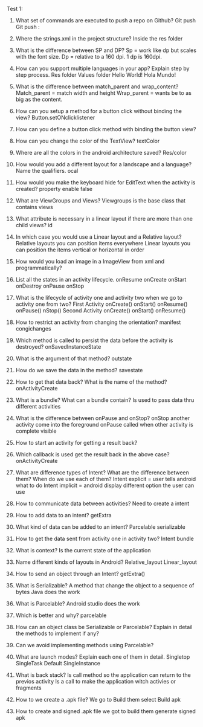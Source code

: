 Test 1:
1.	What set of commands are executed to push a repo on Github?
	 Git push <remotename><tagname>
	Git push <remotename>:<remotebrach>
2.	Where the strings.xml in the project structure?
	Inside the res folder
3.	What is the difference between SP and DP?
	Sp = work like dp but scales with the font size.
	Dp = relative to a 160 dpi. 1 dp is 160dpi.
4.	How can you support multiple languages in your app? Explain step by step process.
	Res folder
	Values folder
	<string name = “hello_world:>Hello World!</string>
	<string name = “hello_world>Hola Mundo!</string>
5.	What is the difference between match_parent and wrap_content?
	Match_parent = match width and height
	Wrap_parent = wants be to as big as the content.
6.	How can you setup a method for a button click without binding the view?
	Button.setONclicklistener
7.	How can you define a button click method with binding the button view?

8.	How can you change the color of the TextView?
	textColor
9.	Where are all the colors in the android architecture saved?
	Res/color
10.	How would you add a different layout for a landscape and a language? Name the qualifiers.
       ocal
11.	How would you make the keyboard hide for EditText when the activity is created?
property enable false
12.	What are ViewGroups and Views?
	Viewgroups is the base class that  contains views

13.	What attribute is necessary in a linear layout if there are more than one child views?
	id
14.	In which case you would use a Linear layout and a Relative layout?
	Relative layouts you can position items everywhere
	Linear layouts you can position the items vertical or horizontal in order

15.	How would you load an image in a ImageView from xml and programmatically?
	<ImageView
	id
	height
	width/>

16.	List all the states in an activity lifecycle.
	onResume
	onCreate
	onStart
	onDestroy
	onPause
	onStop
17.	What is the lifecycle of activity one and activity two when we go to activity one from two?
	First Activity onCreate()
	onStart()
	 onResume()
	onPause()
	 nStop()
	 Second Activity
  	onCreate()
	onStart()
	onResume()

18.	How to restrict an activity from changing the orientation?
    manifest congichanges
19.	Which method is called to persist the data before the activity is destroyed?
    onSavedInstanceState
20.	What is the argument of that method?
    outstate
21.	How do we save the data in the method?
    savestate
22.	How to get that data back? What is the name of the method?
    onActivityCreate
23.	What is a bundle? What can a bundle contain?
	Is used to pass data thru different activities
24.	What is the difference between onPause and onStop?
	onStop another activity come into the foreground
	onPause called when other activity is complete visible
25.	How to start an activity for getting a result back?

26.	Which callback is used get the result back in the above case?
    onActivityCreate
27.	What are difference types of Intent? What are the difference between them? When do we use each of them?
	Intent explicit = user tells android what to do
	Intent implicit = android display different option the user can use
28.	How to communicate data between activities?
	Need to create a intent
29.	How to add data to an intent?
	getExtra
30.	What kind of data can be added to an intent?
	Parcelable
	serializable
31.	How to get the data sent from activity one in activity two?
	Intent bundle
32.	What is context?
	Is the current state of the application
33.	Name different kinds of layouts in Android?
	Relative_layout
	Linear_layout
34.	How to send an object through an Intent?
	getExtra()
35.	What is Serializable?
	A method that change the object to a sequence of bytes
	Java does the work


36.	What is Parcelable?
	Android studio does the work

37.	Which is better and why?
	parcelable
38.	How can an object class be Serializable or Parcelable? Explain in detail the methods to implement if any?
39.	Can we avoid implementing methods using Parcelable?

40.	What are launch modes? Explain each one of them in detail.
	Singletop
	SingleTask
	Default
	SingleInstance
41.	What is back stack?
	Is call method so the application can  return to the previos activity
	Is a call to make the application witch activies or fragments
42.	How to we create a .apk file?
	We go to Build them select Build apk
43.	How to create and signed .apk file
	we got to build them generate signed apk
